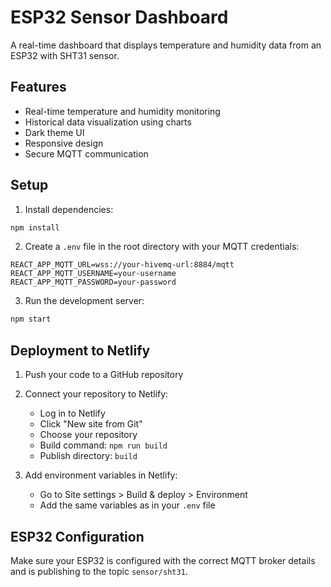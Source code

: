 # ESP32 Sensor Dashboard

A real-time dashboard that displays temperature and humidity data from an ESP32 with SHT31 sensor.

## Features

- Real-time temperature and humidity monitoring
- Historical data visualization using charts
- Dark theme UI
- Responsive design
- Secure MQTT communication

## Setup

1. Install dependencies:
```bash
npm install
```

2. Create a `.env` file in the root directory with your MQTT credentials:
```
REACT_APP_MQTT_URL=wss://your-hivemq-url:8884/mqtt
REACT_APP_MQTT_USERNAME=your-username
REACT_APP_MQTT_PASSWORD=your-password
```

3. Run the development server:
```bash
npm start
```

## Deployment to Netlify

1. Push your code to a GitHub repository

2. Connect your repository to Netlify:
   - Log in to Netlify
   - Click "New site from Git"
   - Choose your repository
   - Build command: `npm run build`
   - Publish directory: `build`

3. Add environment variables in Netlify:
   - Go to Site settings > Build & deploy > Environment
   - Add the same variables as in your `.env` file

## ESP32 Configuration

Make sure your ESP32 is configured with the correct MQTT broker details and is publishing to the topic `sensor/sht31`.
